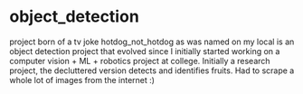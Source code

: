 # object_detection
project born of a tv joke hotdog_not_hotdog as was named on my local is an object detection project that evolved since I initially started working on a computer vision + ML + robotics project at college. Initially a research project, the decluttered version detects and identifies fruits. Had to scrape a whole lot of images from the internet :)
